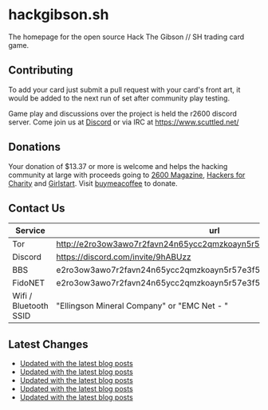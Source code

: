 # hackgibson.sh
The homepage for the open source Hack The Gibson // SH trading card game.


## Contributing

To add your card just submit a pull request with your card's front art, it would be added to the next run of set after community play testing.

Game play and discussions over the project is held the r2600 discord server. Come join us at [Discord](https://discord.com/invite/9hABUzz) or via IRC at https://www.scuttled.net/


## Donations

Your donation of $13.37 or more is welcome and helps the hacking community at large with proceeds going to [2600 Magazine](https://2600.com/), [Hackers for Charity](https://hackersforcharity.org) and [Girlstart](https://girlstart.org).  Visit [buymeacoffee](https://www.buymeacoffee.com/hackgibson.sh) to donate.


## Contact Us

Service | url
-|-
Tor | http://e2ro3ow3awo7r2favn24n65ycc2qmzkoayn5r57e3f56nvjwdcgg32ad.onion
Discord | https://discord.com/invite/9hABUzz
BBS | e2ro3ow3awo7r2favn24n65ycc2qmzkoayn5r57e3f56nvjwdcgg32ad.onion:23
FidoNET | e2ro3ow3awo7r2favn24n65ycc2qmzkoayn5r57e3f56nvjwdcgg32ad.onion:24554
Wifi / Bluetooth SSID | "Ellingson Mineral Company" or "EMC Net - <fidonet address>"

## Latest Changes
<!-- BLOG-POST-LIST:START -->
- [Updated with the latest blog posts](https://github.com/DFW2600/hackgibson.sh/commit/66e1d5b67dbc72c28ce87e6f29316ccc2390dc80)
- [Updated with the latest blog posts](https://github.com/DFW2600/hackgibson.sh/commit/e1211a7d92f8855e2c93497db1236f1500bf1984)
- [Updated with the latest blog posts](https://github.com/DFW2600/hackgibson.sh/commit/e60ea9c9cdafe756c49883ec0c45baf2a433c9e3)
- [Updated with the latest blog posts](https://github.com/DFW2600/hackgibson.sh/commit/ecc81c905f8b5baffb26a03221aa6adf2efc1e21)
- [Updated with the latest blog posts](https://github.com/DFW2600/hackgibson.sh/commit/3c0397cb5c0d327b742d072bf83b061979b0653e)
<!-- BLOG-POST-LIST:END -->
